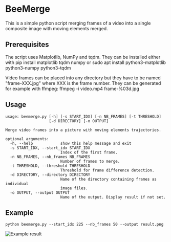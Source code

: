 # BeeMerge

This is a simple python script merging frames of a video into a single composite image with moving elements merged.

## Prerequisites

The script uses Matplotlib, NumPy and tqdm. They can be installed either with
	pip install matplotlib tqdm numpy
or
	sudo apt install python3-matplotlib python3-numpy python3-tqdm

Video frames can be placed into any directory but they have to be named "frame-XXX.jpg" where XXX is the frame number. 
They can be generated for example with ffmpeg:
	ffmpeg -i video.mp4 frame-%03d.jpg

## Usage

	usage: beemerge.py [-h] [-s START_IDX] [-n NB_FRAMES] [-t THRESHOLD]
	                   [-d DIRECTORY] [-o OUTPUT]

	Merge video frames into a picture with moving elements trajectories.

	optional arguments:
	  -h, --help            show this help message and exit
	  -s START_IDX, --start_idx START_IDX
	                        Index of the first frame.
	  -n NB_FRAMES, --nb_frames NB_FRAMES
	                        Number of frames to merge.
	  -t THRESHOLD, --threshold THRESHOLD
	                        Threshold for frame difference detection.
	  -d DIRECTORY, --directory DIRECTORY
	                        Name of the directory containing frames as individual
	                        image files.
	  -o OUTPUT, --output OUTPUT
	                        Name of the output. Display result if not set.

## Example
	python beemerge.py --start_idx 225 --nb_frames 50 --output result.png

![Example result](result.png)
